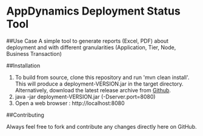 # AppDynamics Deployment Status Tool

##Use Case
A simple tool to generate reports (Excel, PDF) about deployment and with different granularities (Application, Tier, Node, Business Transaction)

##Installation
1. To build from source, clone this repository and run 'mvn clean install'. This will produce a deployment-VERSION.jar in the target directory. Alternatively, download the latest release archive from [Github](https://github.com/Appdynamics/appdynamics-deployment/releases).
2. java -jar deployment-VERSION.jar (-Dserver.port=8080)
3. Open a web browser : http://localhost:8080


##Contributing

Always feel free to fork and contribute any changes directly here on GitHub.
